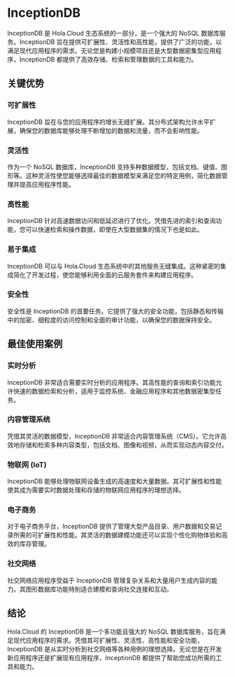 # InceptionDB

InceptionDB 是 Hola.Cloud 生态系统的一部分，是一个强大的 NoSQL 数据库服务。InceptionDB 旨在提供可扩展性、灵活性和高性能，提供了广泛的功能，以满足现代应用程序的需求。无论您是构建小规模项目还是大型数据密集型应用程序，InceptionDB 都提供了高效存储、检索和管理数据的工具和能力。

## 关键优势

### 可扩展性
InceptionDB 旨在与您的应用程序的增长无缝扩展。其分布式架构允许水平扩展，确保您的数据库能够处理不断增加的数据和流量，而不会影响性能。

### 灵活性
作为一个 NoSQL 数据库，InceptionDB 支持多种数据模型，包括文档、键值、图形等。这种灵活性使您能够选择最佳的数据模型来满足您的特定用例，简化数据管理并提高应用程序性能。

### 高性能
InceptionDB 针对高速数据访问和低延迟进行了优化。凭借先进的索引和查询功能，您可以快速检索和操作数据，即使在大型数据集的情况下也是如此。

### 易于集成
InceptionDB 可以与 Hola.Cloud 生态系统中的其他服务无缝集成。这种紧密的集成简化了开发过程，使您能够利用全面的云服务套件来构建应用程序。

### 安全性
安全性是 InceptionDB 的首要任务。它提供了强大的安全功能，包括静态和传输中的加密、细粒度的访问控制和全面的审计功能，以确保您的数据保持安全。

## 最佳使用案例

### 实时分析
InceptionDB 非常适合需要实时分析的应用程序。其高性能的查询和索引功能允许快速的数据检索和分析，适用于监控系统、金融应用程序和其他数据密集型任务。

### 内容管理系统
凭借其灵活的数据模型，InceptionDB 非常适合内容管理系统（CMS）。它允许高效地存储和检索多种内容类型，包括文档、图像和视频，从而实现动态内容交付。

### 物联网 (IoT)
InceptionDB 能够处理物联网设备生成的高速度和大量数据。其可扩展性和性能使其成为需要实时数据处理和存储的物联网应用程序的理想选择。

### 电子商务
对于电子商务平台，InceptionDB 提供了管理大型产品目录、用户数据和交易记录所需的可扩展性和性能。其灵活的数据建模功能还可以实现个性化购物体验和高效的库存管理。

### 社交网络
社交网络应用程序受益于 InceptionDB 管理复杂关系和大量用户生成内容的能力。其图形数据库功能特别适合建模和查询社交连接和互动。

## 结论

Hola.Cloud 的 InceptionDB 是一个多功能且强大的 NoSQL 数据库服务，旨在满足现代应用程序的需求。凭借其可扩展性、灵活性、高性能和安全功能，InceptionDB 是从实时分析到社交网络等各种用例的理想选择。无论您是在开发新应用程序还是扩展现有应用程序，InceptionDB 都提供了帮助您成功所需的工具和能力。

